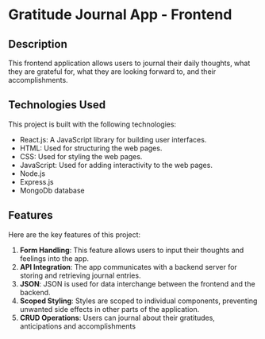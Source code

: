 # Gratitude Journal App - Frontend

## Description
This frontend application allows users to journal their daily thoughts, what they are grateful for, what they are looking forward to, and their accomplishments.

## Technologies Used
This project is built with the following technologies:

- React.js: A JavaScript library for building user interfaces.
- HTML: Used for structuring the web pages.
- CSS: Used for styling the web pages.
- JavaScript: Used for adding interactivity to the web pages.
- Node.js
- Express.js
- MongoDb database

## Features
Here are the key features of this project:

1. **Form Handling**: This feature allows users to input their thoughts and feelings into the app.
2. **API Integration**: The app communicates with a backend server for storing and retrieving journal entries.
3. **JSON**: JSON is used for data interchange between the frontend and the backend.
4. **Scoped Styling**: Styles are scoped to individual components, preventing unwanted side effects in other parts of the application.
5. **CRUD Operations**: Users can journal about their gratitudes, anticipations and accomplishments



